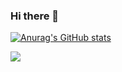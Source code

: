 ### Hi there 👋
[![Anurag's GitHub stats](https://github-readme-stats.vercel.app/api?username=l-raouf&theme=prussian&count_private=true)](https://github.com/anuraghazra/github-readme-stats)

<img src="https://github-readme-stats.vercel.app/api/top-langs?username=l-raouf&show_icons=true&locale=en&theme=prussian"/>
<!--
**l-raouf/l-raouf** is a ✨ _special_ ✨ repository because its `README.md` (this file) appears on your GitHub profile.

Here are some ideas to get you started:

- 🔭 I’m currently working on ...
- 🌱 I’m currently learning ...
- 👯 I’m looking to collaborate on ...
- 🤔 I’m looking for help with ...
- 💬 Ask me about ...
- 📫 How to reach me: ...
- 😄 Pronouns: ...
- ⚡ Fun fact: ...
-->
